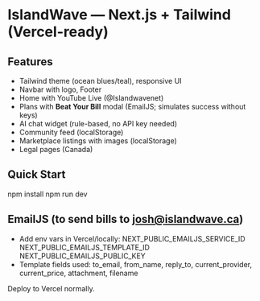
# IslandWave — Next.js + Tailwind (Vercel-ready)

## Features
- Tailwind theme (ocean blues/teal), responsive UI
- Navbar with logo, Footer
- Home with YouTube Live (@Islandwavenet)
- Plans with **Beat Your Bill** modal (EmailJS; simulates success without keys)
- AI chat widget (rule-based, no API key needed)
- Community feed (localStorage)
- Marketplace listings with images (localStorage)
- Legal pages (Canada)

## Quick Start
npm install
npm run dev

## EmailJS (to send bills to josh@islandwave.ca)
- Add env vars in Vercel/locally:
  NEXT_PUBLIC_EMAILJS_SERVICE_ID
  NEXT_PUBLIC_EMAILJS_TEMPLATE_ID
  NEXT_PUBLIC_EMAILJS_PUBLIC_KEY
- Template fields used: to_email, from_name, reply_to, current_provider, current_price, attachment, filename

Deploy to Vercel normally.
